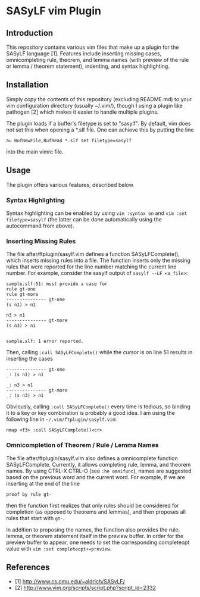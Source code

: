 SASyLF vim Plugin
=================

## Introduction
This repository contains various vim files that make up a plugin for the SASyLF
language [1]. Features include inserting missing cases, omnicompleting rule,
theorem, and lemma names (with preview of the rule or lemma / theorem
statement), indenting, and syntax highlighting.

## Installation
Simply copy the contents of this repository (excluding README.md) to your vim
configuration directory (usually ~/.vim/), though I using a plugin like
pathogen [2] which makes it easier to handle multiple plugins.

The plugin loads if a buffer's filetype is set to "sasylf". By default, vim
does not set this when opening a \*.slf file. One can achieve this by putting
the line

```vim
au BufNewFile,BufRead *.slf set filetype=sasylf
```

into the main vimrc file.

## Usage
The plugin offers various features, described below.

### Syntax Highlighting
Syntax highlighting can be enabled by using ```vim :syntax on``` and ```vim
:set filetype=sasylf``` (the latter can be done automatically using the
autocommand from above).

### Inserting Missing Rules
The file after/ftplugin/sasylf.vim defines a function SASyLFComplete(), which
inserts missing rules into a file. The function inserts only the missing rules
that were reported for the line number matching the current line number. For
example, consider the sasylf output of `sasylf --LF <a_file>`:

```
sample.slf:51: must provide a case for 
rule gt-one
rule gt-more
--------------- gt-one
(s n1) > n1

n3 > n1
--------------- gt-more
(s n3) > n1


sample.slf: 1 error reported.
```

Then, calling `:call SASyLFComplete()` while the cursor is on line 51 results
in inserting the cases

```
--------------- gt-one
_: (s n1) > n1

_: n3 > n1
--------------- gt-more
_: (s n3) > n1
```

Obviously, calling `:call SASyLFComplete()` every time is tedious, so binding
it to a key or key combination is probably a good idea. I am using the
following line in `~/.vim/ftplugin/sasylf.vim`:

```vim
nmap <f3> :call SASyLFComplete()<cr>
```

### Omnicompletion of Theorem / Rule / Lemma Names
The file after/ftplugin/sasylf.vim also defines a omnicomplete function
SASyLFComplete. Currently, it allows completing rule, lemma, and theorem names.
By using CTRL-X CTRL-O (see `:he omnifunc`), names are suggested based on the
previous word and the current word. For example, if we are inserting at the end
of the line

```vim
proof by rule gt-
```

then the function first realizes that only rules should be considered for
completion (as opposed to theorems and lemmas), and then proposes all rules
that start with `gt-`.

In addition to proposing the names, the function also provides the rule, lemma,
or theorem statement itself in the preview buffer. In order for the preview
buffer to appear, one needs to set the corresponding completeopt value with
`vim :set completeopt+=preview`.

## References
- [1] http://www.cs.cmu.edu/~aldrich/SASyLF/
- [2] http://www.vim.org/scripts/script.php?script_id=2332
